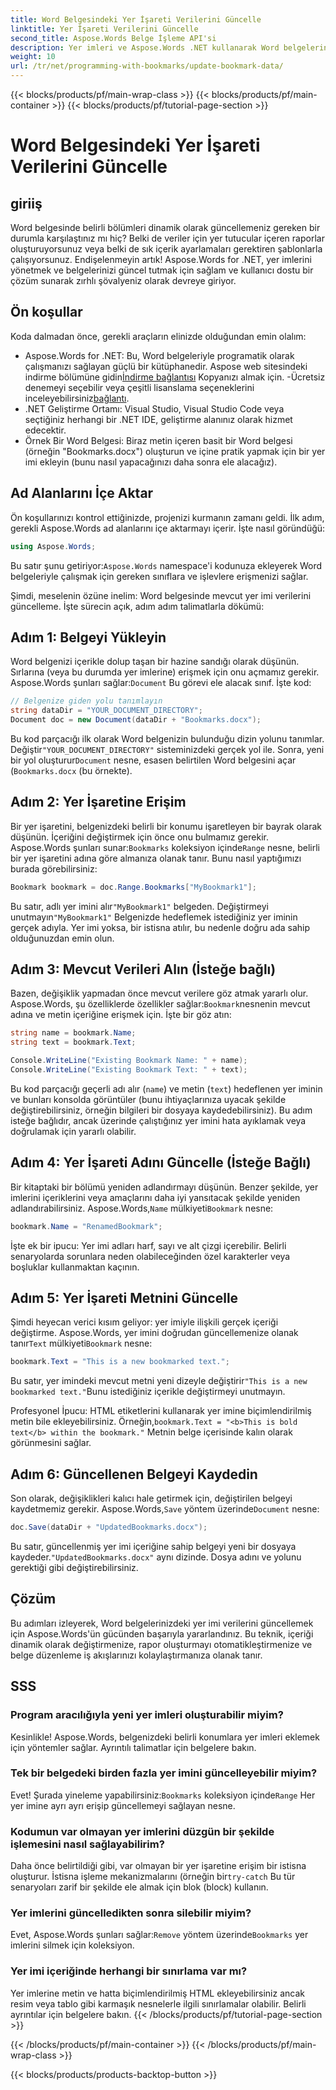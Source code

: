 ```yaml
---
title: Word Belgesindeki Yer İşareti Verilerini Güncelle
linktitle: Yer İşareti Verilerini Güncelle
second_title: Aspose.Words Belge İşleme API'si
description: Yer imleri ve Aspose.Words .NET kullanarak Word belgelerindeki içerikleri zahmetsizce güncelleyin. Bu kılavuz raporları otomatikleştirme, şablonları kişiselleştirme ve daha fazlasını yapma gücünü ortaya çıkarır.
weight: 10
url: /tr/net/programming-with-bookmarks/update-bookmark-data/
---
```


{{< blocks/products/pf/main-wrap-class >}}
{{< blocks/products/pf/main-container >}}
{{< blocks/products/pf/tutorial-page-section >}}

# Word Belgesindeki Yer İşareti Verilerini Güncelle

## giriiş

Word belgesinde belirli bölümleri dinamik olarak güncellemeniz gereken bir durumla karşılaştınız mı hiç? Belki de veriler için yer tutucular içeren raporlar oluşturuyorsunuz veya belki de sık içerik ayarlamaları gerektiren şablonlarla çalışıyorsunuz. Endişelenmeyin artık! Aspose.Words for .NET, yer imlerini yönetmek ve belgelerinizi güncel tutmak için sağlam ve kullanıcı dostu bir çözüm sunarak zırhlı şövalyeniz olarak devreye giriyor.

## Ön koşullar

Koda dalmadan önce, gerekli araçların elinizde olduğundan emin olalım:

-  Aspose.Words for .NET: Bu, Word belgeleriyle programatik olarak çalışmanızı sağlayan güçlü bir kütüphanedir. Aspose web sitesindeki indirme bölümüne gidin[İndirme bağlantısı](https://releases.aspose.com/words/net/) Kopyanızı almak için. -Ücretsiz denemeyi seçebilir veya çeşitli lisanslama seçeneklerini inceleyebilirsiniz[bağlantı](https://purchase.aspose.com/buy).
- .NET Geliştirme Ortamı: Visual Studio, Visual Studio Code veya seçtiğiniz herhangi bir .NET IDE, geliştirme alanınız olarak hizmet edecektir.
- Örnek Bir Word Belgesi: Biraz metin içeren basit bir Word belgesi (örneğin "Bookmarks.docx") oluşturun ve içine pratik yapmak için bir yer imi ekleyin (bunu nasıl yapacağınızı daha sonra ele alacağız).

## Ad Alanlarını İçe Aktar

Ön koşullarınızı kontrol ettiğinizde, projenizi kurmanın zamanı geldi. İlk adım, gerekli Aspose.Words ad alanlarını içe aktarmayı içerir. İşte nasıl göründüğü:

```csharp
using Aspose.Words;
```

 Bu satır şunu getiriyor:`Aspose.Words` namespace'i kodunuza ekleyerek Word belgeleriyle çalışmak için gereken sınıflara ve işlevlere erişmenizi sağlar.

Şimdi, meselenin özüne inelim: Word belgesinde mevcut yer imi verilerini güncelleme. İşte sürecin açık, adım adım talimatlarla dökümü:

## Adım 1: Belgeyi Yükleyin

 Word belgenizi içerikle dolup taşan bir hazine sandığı olarak düşünün. Sırlarına (veya bu durumda yer imlerine) erişmek için onu açmamız gerekir. Aspose.Words şunları sağlar:`Document` Bu görevi ele alacak sınıf. İşte kod:

```csharp
// Belgenize giden yolu tanımlayın
string dataDir = "YOUR_DOCUMENT_DIRECTORY";
Document doc = new Document(dataDir + "Bookmarks.docx");
```

Bu kod parçacığı ilk olarak Word belgenizin bulunduğu dizin yolunu tanımlar. Değiştir`"YOUR_DOCUMENT_DIRECTORY"` sisteminizdeki gerçek yol ile. Sonra, yeni bir yol oluşturur`Document` nesne, esasen belirtilen Word belgesini açar (`Bookmarks.docx` (bu örnekte).

## Adım 2: Yer İşaretine Erişim

 Bir yer işaretini, belgenizdeki belirli bir konumu işaretleyen bir bayrak olarak düşünün. İçeriğini değiştirmek için önce onu bulmamız gerekir. Aspose.Words şunları sunar:`Bookmarks` koleksiyon içinde`Range` nesne, belirli bir yer işaretini adına göre almanıza olanak tanır. Bunu nasıl yaptığımızı burada görebilirsiniz:

```csharp
Bookmark bookmark = doc.Range.Bookmarks["MyBookmark1"];
```

 Bu satır, adlı yer imini alır`"MyBookmark1"` belgeden. Değiştirmeyi unutmayın`"MyBookmark1"` Belgenizde hedeflemek istediğiniz yer iminin gerçek adıyla. Yer imi yoksa, bir istisna atılır, bu nedenle doğru ada sahip olduğunuzdan emin olun.

## Adım 3: Mevcut Verileri Alın (İsteğe bağlı)

 Bazen, değişiklik yapmadan önce mevcut verilere göz atmak yararlı olur. Aspose.Words, şu özelliklerde özellikler sağlar:`Bookmark`nesnenin mevcut adına ve metin içeriğine erişmek için. İşte bir göz atın:

```csharp
string name = bookmark.Name;
string text = bookmark.Text;

Console.WriteLine("Existing Bookmark Name: " + name);
Console.WriteLine("Existing Bookmark Text: " + text);
```

Bu kod parçacığı geçerli adı alır (`name`) ve metin (`text`) hedeflenen yer iminin ve bunları konsolda görüntüler (bunu ihtiyaçlarınıza uyacak şekilde değiştirebilirsiniz, örneğin bilgileri bir dosyaya kaydedebilirsiniz). Bu adım isteğe bağlıdır, ancak üzerinde çalıştığınız yer imini hata ayıklamak veya doğrulamak için yararlı olabilir.

## Adım 4: Yer İşareti Adını Güncelle (İsteğe Bağlı)

 Bir kitaptaki bir bölümü yeniden adlandırmayı düşünün. Benzer şekilde, yer imlerini içeriklerini veya amaçlarını daha iyi yansıtacak şekilde yeniden adlandırabilirsiniz. Aspose.Words,`Name` mülkiyeti`Bookmark` nesne:

```csharp
bookmark.Name = "RenamedBookmark";
```

İşte ek bir ipucu: Yer imi adları harf, sayı ve alt çizgi içerebilir. Belirli senaryolarda sorunlara neden olabileceğinden özel karakterler veya boşluklar kullanmaktan kaçının.

## Adım 5: Yer İşareti Metnini Güncelle

 Şimdi heyecan verici kısım geliyor: yer imiyle ilişkili gerçek içeriği değiştirme. Aspose.Words, yer imini doğrudan güncellemenize olanak tanır`Text` mülkiyeti`Bookmark` nesne:

```csharp
bookmark.Text = "This is a new bookmarked text.";
```

Bu satır, yer imindeki mevcut metni yeni dizeyle değiştirir`"This is a new bookmarked text."`Bunu istediğiniz içerikle değiştirmeyi unutmayın.

 Profesyonel İpucu: HTML etiketlerini kullanarak yer imine biçimlendirilmiş metin bile ekleyebilirsiniz. Örneğin,`bookmark.Text = "<b>This is bold text</b> within the bookmark."` Metnin belge içerisinde kalın olarak görünmesini sağlar.

## Adım 6: Güncellenen Belgeyi Kaydedin

 Son olarak, değişiklikleri kalıcı hale getirmek için, değiştirilen belgeyi kaydetmemiz gerekir. Aspose.Words,`Save` yöntem üzerinde`Document` nesne:

```csharp
doc.Save(dataDir + "UpdatedBookmarks.docx");
```

 Bu satır, güncellenmiş yer imi içeriğine sahip belgeyi yeni bir dosyaya kaydeder.`"UpdatedBookmarks.docx"` aynı dizinde. Dosya adını ve yolunu gerektiği gibi değiştirebilirsiniz.

## Çözüm

Bu adımları izleyerek, Word belgelerinizdeki yer imi verilerini güncellemek için Aspose.Words'ün gücünden başarıyla yararlandınız. Bu teknik, içeriği dinamik olarak değiştirmenize, rapor oluşturmayı otomatikleştirmenize ve belge düzenleme iş akışlarınızı kolaylaştırmanıza olanak tanır.

## SSS

### Program aracılığıyla yeni yer imleri oluşturabilir miyim?

Kesinlikle! Aspose.Words, belgenizdeki belirli konumlara yer imleri eklemek için yöntemler sağlar. Ayrıntılı talimatlar için belgelere bakın.

### Tek bir belgedeki birden fazla yer imini güncelleyebilir miyim?

 Evet! Şurada yineleme yapabilirsiniz:`Bookmarks` koleksiyon içinde`Range` Her yer imine ayrı ayrı erişip güncellemeyi sağlayan nesne.

### Kodumun var olmayan yer imlerini düzgün bir şekilde işlemesini nasıl sağlayabilirim?

 Daha önce belirtildiği gibi, var olmayan bir yer işaretine erişim bir istisna oluşturur. İstisna işleme mekanizmalarını (örneğin bir`try-catch` Bu tür senaryoları zarif bir şekilde ele almak için blok (block) kullanın.

### Yer imlerini güncelledikten sonra silebilir miyim?

 Evet, Aspose.Words şunları sağlar:`Remove` yöntem üzerinde`Bookmarks` yer imlerini silmek için koleksiyon.

### Yer imi içeriğinde herhangi bir sınırlama var mı?

Yer imlerine metin ve hatta biçimlendirilmiş HTML ekleyebilirsiniz ancak resim veya tablo gibi karmaşık nesnelerle ilgili sınırlamalar olabilir. Belirli ayrıntılar için belgelere bakın.
{{< /blocks/products/pf/tutorial-page-section >}}

{{< /blocks/products/pf/main-container >}}
{{< /blocks/products/pf/main-wrap-class >}}

{{< blocks/products/products-backtop-button >}}
